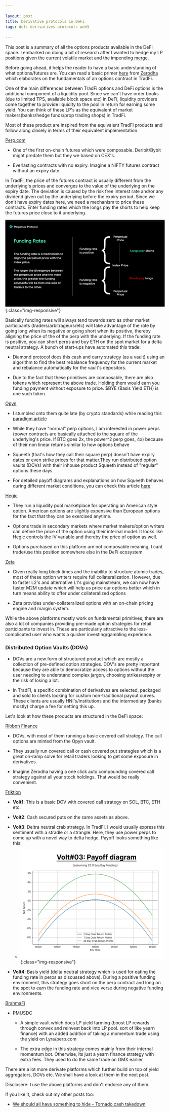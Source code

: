 ```yaml
---

layout: post
title: Derivative protocols in DeFi
tags: defi derivatives protocols web3

---
```



This post is a summary of all the options products available in the DeFi space. I embarked on doing a bit of research after I wanted to hedge my LP positions given the current volatile market and the impending [merge](https://ethereum.org/en/upgrades/merge/). 

Before going ahead, it helps the reader to have  a basic understanding of what options/futures are. You can read a basic primer [here](https://zerodha.com/varsity/module/option-theory/) from [Zerodha](https://zerodha.com/) which elaborates on the fundamentals of an options contract in TradFi. 

One of the main differences between TradFi options and DeFi options is the additional component of a liquidity pool. Since we can't have order books (due to limited TPS, available block space etc) in DeFi, liquidity providers come together to provide liquidity to the pool in return for earning some yield. You can think of these LP's as the equivalent of market makers(banks/hedge funds/prop trading shops) in TradFi.

Most of these product are inspired from the equivalent TradFi products and follow along closely in terms of their equivalent implementation. 

[Perp.com](https://perp.com) 

- One of the first on-chain futures which were composable. Deribit/Bybit might predate them but they we based on CEX's.

- Everlasting contracts with no expiry. Imagine a NIFTY futures contract without an expiry date. 

In TradFi, the price of the futures contract is usually different from the underlying's prices and converges to the value of the underlying on the expiry date. The deviation is caused by the risk free interest rate and/or any dividend given out by the underlying before the expiry period. Since we don't have expiry dates here, we need a mechanism to price these contracts. Enter funding rates which the longs pay the shorts to help keep the futures price close to it underlying.

![perp](/assets/files/funding.png){:class="img-responsive"}

Basically funding rates will always tend towards zero as other market participants (traders/arbitrageurs/etc) will take advantage of the rate by going long when its negative or going short when its positive, thereby aligning the price of the of the perp with the underlying. 
If the funding rate is positive, you can short perps and buy ETH on the spot market for a delta neutral strategy. A bunch of start-ups have automated this trade: 

- Diamond protocol does this cash and carry strategy (as a vault) using an algorithm to find the best rebalance frequency for the current market and rebalance automatically for the vault's depositors.

- Due to the fact that these primitives are composable, there are also tokens which represent the above trade. Holding them would earn you funding payment without exposure to price. $BYE (Basis Yield ETH) is one such token. 

[Opyn](https://www.opyn.co/)

- I stumbled onto them quite late (by crypto standards) while reading this [paradigm article](https://www.paradigm.xyz/2021/08/power-perpetuals) 

- While they have "normal" perp options, I am interested in power perps (power contracts are basically attached to the square of the underlying's price. If BTC goes 2x, the power^2 perp goes, 4x) because of their non linear returns similar to how options behave

- Squeeth (that's how they call their square perp) doesn't have expiry dates or even strike prices for that matter.They run distributed option vaults (DOVs) with their inhouse product Squeeth instead of "regular" options these days.

- For detailed payoff diagrams and explanations on how Squeeth behaves during different market conditions, you can check this article [here](https://medium.com/opyn/the-best-market-conditions-to-squeeth-3e92d868b533) 
 
[Hegic](https://www.hegic.co/)

- They run a liquidity pool marketplace for operating an American style option. American options are slightly expensive than European options for the fact that they can be exercised anytime. 

- Options trade in secondary markets where market makers/option writers can define the price of the option using their internal model. It looks like Hegic controls the IV variable and thereby the price of option as well. 

- Options purchased on this platform are not composable meaning, I cant trade/use this position somewhere else in the DeFi ecosystem

[Zeta](https://www.zeta.markets/)

- Given really long block times and the inability to structure atomic trades, most of these option writers require full collateralization. However, due to faster L2's and alternative L1's going mainstream, we can now have faster M2M update which will help us price our options better which in turn means ability to offer under collateralized options

- Zeta provides under-collateralized options with an on-chain pricing engine and margin system.


While the above platforms mostly work on fundamental primitives, there are also a lot of companies providing pre-made option strategies for retail participants to invest in. These are particularly attractive to the less-complicated user who wants a quicker investing/gambling experience. 

### Distributed Option Vaults (DOVs)

- DOVs are a new form of structured product which are mostly a collection of pre-defined option strategies. DOV's are pretty important because they are able to democratize access to options without the user needing to understand complex jargon, choosing strikes/expiry or the risk of losing a lot.

- In TradFI, a specific combination of derivatives are selected, packaged and sold to clients looking for custom non-traditional payout curves. These clients are usually HNI's/institutions and the intermediary (banks mostly) charge a fee for setting this up. 

Let's look at how these products are structured in the DeFi space:

[Ribbon Finance](https://www.ribbon.finance/)

- DOVs, with most of them running a basic covered call strategy. The call options are minted from the Opyn vault.

- They usually run covered call or cash covered put strategies which is a great on-ramp solve for retail traders looking to get some exposure in derivatives. 

- Imagine Zerodha having a one click auto compounding covered call strategy against all your stock holdings. That would be really convenient. 
 
[Friktion](https://friktion.fi/)

- **Volt1**: This is a basic DOV with covered call strategy on SOL, BTC, ETH etc.

- **Volt2**: Cash secured puts on the same assets as above.

- **Volt3**: Deltra neutral  crab strategy. In TradFi, I would usually express this sentiment with a stradle or a strangle. Here, they use power perps to come up with a novel way to delta hedge. Payoff looks something like this:

    -  ![payoff](/assets/files/payoff.png){:class="img-responsive"}


- **Volt4**: Basis yield (delta neutral strategy which is used for eating the funding rate in perps as discussed above). During a positive funding environment, this strategy goes short on the perp contract and long on the spot to earn the funding rate and vice verse during negative funding environments. 

 
[BrahmaFi](https://www.brahma.fi/)

- PMUSDC
    - A simple vault which does LP yield farming (boost LP rewards through convex and reinvest back into LP pool. sort of like yearn finance) with an added addition of taking a momentum trade using the yield on Lyra/perp.com

    - The extra edge in this strategy comes mainly from their internal momentum bot. Otherwise, its just a yearn finance strategy with extra fees. They used to do the same trade on GMX earlier 

There are a lot more derivate platforms which further build on top of yield aggregators, DOVs etc. We shall have a look at them in the next post. 

Disclosere: I use the above platforms and don't endorse any of them. 

If you like it, check out my other posts too: 

- [We should all have something to hide - Tornado cash takedown](https://rnikhil.com/2022/08/09/tornado-cash-block.html)